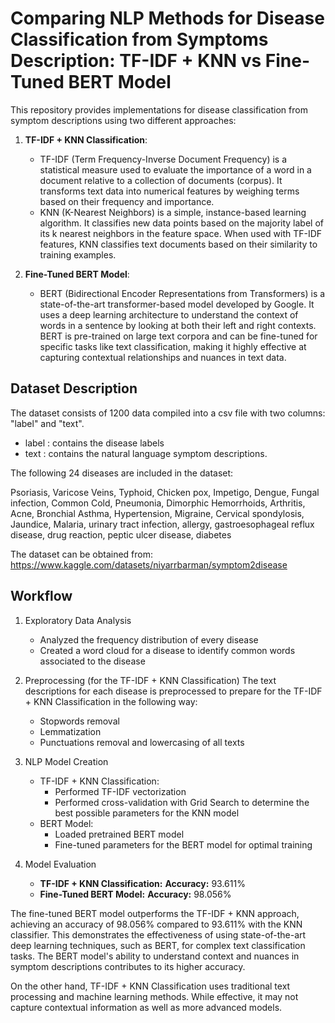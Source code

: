 # Comparing NLP Methods for Disease Classification from Symptoms Description: TF-IDF + KNN vs Fine-Tuned BERT Model

This repository provides implementations for disease classification from symptom descriptions using two different approaches:

1. **TF-IDF + KNN Classification**:
   - TF-IDF (Term Frequency-Inverse Document Frequency) is a statistical measure used to evaluate the importance of a word in a document relative to a collection of documents (corpus). It transforms text data into numerical features by weighing terms based on their frequency and importance.
   - KNN (K-Nearest Neighbors) is a simple, instance-based learning algorithm. It classifies new data points based on the majority label of its k nearest neighbors in the feature space. When used with TF-IDF features, KNN classifies text documents based on their similarity to training examples.

2. **Fine-Tuned BERT Model**:
   - BERT (Bidirectional Encoder Representations from Transformers) is a state-of-the-art transformer-based model developed by Google. It uses a deep learning architecture to understand the context of words in a sentence by looking at both their left and right contexts. BERT is pre-trained on large text corpora and can be fine-tuned for specific tasks like text classification, making it highly effective at capturing contextual relationships and nuances in text data.

## Dataset Description

The dataset consists of 1200 data compiled into a csv file with two columns: "label" and "text".

- label : contains the disease labels
- text : contains the natural language symptom descriptions.

The following 24 diseases are included in the dataset:

Psoriasis, Varicose Veins, Typhoid, Chicken pox, Impetigo, Dengue, Fungal infection, Common Cold, Pneumonia, Dimorphic Hemorrhoids, Arthritis, Acne, Bronchial Asthma, Hypertension, Migraine, Cervical spondylosis, Jaundice, Malaria, urinary tract infection, allergy, gastroesophageal reflux disease, drug reaction, peptic ulcer disease, diabetes

The dataset can be obtained from: https://www.kaggle.com/datasets/niyarrbarman/symptom2disease

## Workflow
1. Exploratory Data Analysis
   - Analyzed the frequency distribution of every disease
   - Created a word cloud for a disease to identify common words associated to the disease

2. Preprocessing (for the TF-IDF + KNN Classification)
   The text descriptions for each disease is preprocessed to prepare for the TF-IDF + KNN Classification in the following way:
   - Stopwords removal
   - Lemmatization
   - Punctuations removal and lowercasing of all texts

3. NLP Model Creation
   - TF-IDF + KNN Classification:
      - Performed TF-IDF vectorization
      - Performed cross-validation with Grid Search to determine the best possible parameters for the KNN model
   - BERT Model:
      - Loaded pretrained BERT model
      - Fine-tuned parameters for the BERT model for optimal training

4. Model Evaluation
   - **TF-IDF + KNN Classification:** 
     **Accuracy:** 93.611%
   - **Fine-Tuned BERT Model:** 
     **Accuracy:** 98.056%

The fine-tuned BERT model outperforms the TF-IDF + KNN approach, achieving an accuracy of 98.056% compared to 93.611% with the KNN classifier. This demonstrates the effectiveness of using state-of-the-art deep learning techniques, such as BERT, for complex text classification tasks. The BERT model's ability to understand context and nuances in symptom descriptions contributes to its higher accuracy.

On the other hand, TF-IDF + KNN Classification uses traditional text processing and machine learning methods. While effective, it may not capture contextual information as well as more advanced models.
